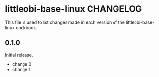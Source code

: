 # littleobi-base-linux CHANGELOG

This file is used to list changes made in each version of the littleobi-base-linux cookbook.

## 0.1.0

Initial release.

- change 0
- change 1
